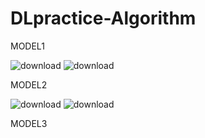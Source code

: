 # DLpractice-Algorithm
MODEL1


![download](https://user-images.githubusercontent.com/85255237/173248716-e00e30b9-13bb-4ef4-88de-7c37f3cb55c3.png)
![download](https://user-images.githubusercontent.com/85255237/173248721-5deb179c-8bd4-4383-881e-05e4b425cf08.png)



MODEL2

![download](https://user-images.githubusercontent.com/85255237/173248885-52d9768a-a782-42e8-aa33-c69a3e1eb377.png)
![download](https://user-images.githubusercontent.com/85255237/173248889-bfe418e5-0cb0-4de0-8ace-674e214ea4b6.png)



MODEL3
